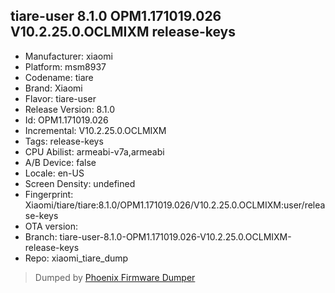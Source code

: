 ## tiare-user 8.1.0 OPM1.171019.026 V10.2.25.0.OCLMIXM release-keys
- Manufacturer: xiaomi
- Platform: msm8937
- Codename: tiare
- Brand: Xiaomi
- Flavor: tiare-user
- Release Version: 8.1.0
- Id: OPM1.171019.026
- Incremental: V10.2.25.0.OCLMIXM
- Tags: release-keys
- CPU Abilist: armeabi-v7a,armeabi
- A/B Device: false
- Locale: en-US
- Screen Density: undefined
- Fingerprint: Xiaomi/tiare/tiare:8.1.0/OPM1.171019.026/V10.2.25.0.OCLMIXM:user/release-keys
- OTA version: 
- Branch: tiare-user-8.1.0-OPM1.171019.026-V10.2.25.0.OCLMIXM-release-keys
- Repo: xiaomi_tiare_dump


>Dumped by [Phoenix Firmware Dumper](https://github.com/DroidDumps/phoenix_firmware_dumper)
